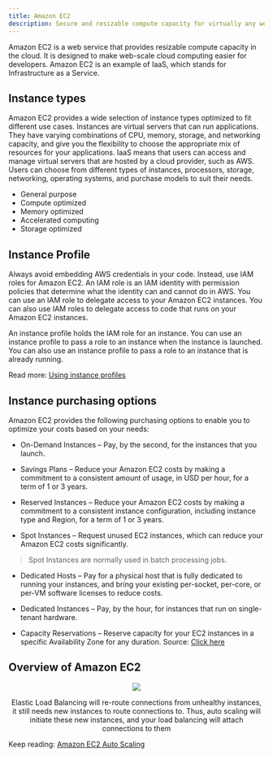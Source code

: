 ```yaml
---
title: Amazon EC2
description: Secure and resizable compute capacity for virtually any workload
---
```


Amazon EC2 is a web service that provides resizable compute capacity in the cloud. It is designed to make web-scale cloud computing easier for developers. Amazon EC2 is an example of IaaS, which stands for Infrastructure as a Service.

## Instance types

Amazon EC2 provides a wide selection of instance types optimized to fit different use cases. Instances are virtual servers that can run applications. They have varying combinations of CPU, memory, storage, and networking capacity, and give you the flexibility to choose the appropriate mix of resources for your applications. IaaS means that users can access and manage virtual servers that are hosted by a cloud provider, such as AWS. Users can choose from different types of instances, processors, storage, networking, operating systems, and purchase models to suit their needs.

- General purpose
- Compute optimized
- Memory optimized
- Accelerated computing
- Storage optimized

## Instance Profile

Always avoid embedding AWS credentials in your code. Instead, use IAM roles for Amazon EC2. An IAM role is an IAM identity with permission policies that determine what the identity can and cannot do in AWS. You can use an IAM role to delegate access to your Amazon EC2 instances. You can also use IAM roles to delegate access to code that runs on your Amazon EC2 instances.

An instance profile holds the IAM role for an instance. You can use an instance profile to pass a role to an instance when the instance is launched. You can also use an instance profile to pass a role to an instance that is already running.

Read more: [Using instance profiles](https://docs.aws.amazon.com/IAM/latest/UserGuide/id_roles_use_switch-role-ec2_instance-profiles.html)

## Instance purchasing options

Amazon EC2 provides the following purchasing options to enable you to optimize your costs based on your needs:

* On-Demand Instances – Pay, by the second, for the instances that you launch.

* Savings Plans – Reduce your Amazon EC2 costs by making a commitment to a consistent amount of usage, in USD per hour, for a term of 1 or 3 years.

* Reserved Instances – Reduce your Amazon EC2 costs by making a commitment to a consistent instance configuration, including instance type and Region, for a term of 1 or 3 years.

* Spot Instances – Request unused EC2 instances, which can reduce your Amazon EC2 costs significantly. 
> Spot Instances are normally used in batch processing jobs.

* Dedicated Hosts – Pay for a physical host that is fully dedicated to running your instances, and bring your existing per-socket, per-core, or per-VM software licenses to reduce costs.

* Dedicated Instances – Pay, by the hour, for instances that run on single-tenant hardware.

* Capacity Reservations – Reserve capacity for your EC2 instances in a specific Availability Zone for any duration.
Source: [Click here](https://docs.aws.amazon.com/AWSEC2/latest/UserGuide/instance-purchasing-options.html)

## Overview of Amazon EC2

<div>
<div align="center"><img src={require('@site/static/img/Highly_Available_web-app.png').default} /></div>
<div><p align="center">Elastic Load Balancing will re-route connections from unhealthy instances, it still needs new instances to route connections to. Thus, auto scaling will initiate these new instances, and your load balancing will attach connections to them</p></div>
</div>

Keep reading: [Amazon EC2 Auto Scaling](/page-EC2-auto-scaling)
